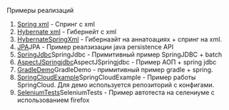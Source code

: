Примеры реализаций

1. <a href = "https://github.com/Dilitand1/Examples/tree/master/SpringXml">Spring xml</a> - Спринг с xml
2. <a href = "https://github.com/Dilitand1/Examples/tree/master/HybernateXml">Hybernate xml</a> - Гибернейт с xml
3. <a href = "https://github.com/Dilitand1/Examples/tree/master/HybernateSpringXml">HybernateSpringXml</a> - Гибернаэйт на аннатоациях + спринг на xml.
4. <a href = "https://github.com/Dilitand1/Examples/tree/master/JPA">JPA</a>JPA - Пример реалзизации java persistence API
5. <a href = "https://github.com/Dilitand1/Examples/tree/master/SpringJdbc">SpringJdbc</a>SpringJdbc - Примитивный пример SpringJDBC + batch
6. <a href = "https://github.com/Dilitand1/Examples/tree/master/AspectJSpringjdbc">AspectJSpringjdbc</a>AspectJSpringjdbc - Пример АОП + spring jdbc
7. <a href = "https://github.com/Dilitand1/Examples/tree/master/GradleDemo">GradleDemo</a>GradleDemo - примитивный пример gradle + spring.
8. <a href = "https://github.com/Dilitand1/Examples/tree/master/SpringCloudExample">SpringCloudExample</a>SpringCloudExample - Пример работы SpringCloud. Для демо используется репозиторий с конфигами.
9. <a href = "https://github.com/Dilitand1/Examples/tree/master/SeleniumTests">SeleniumTests</a>SeleniumTests - Пример автотеста на селениуме с использованием firefox
